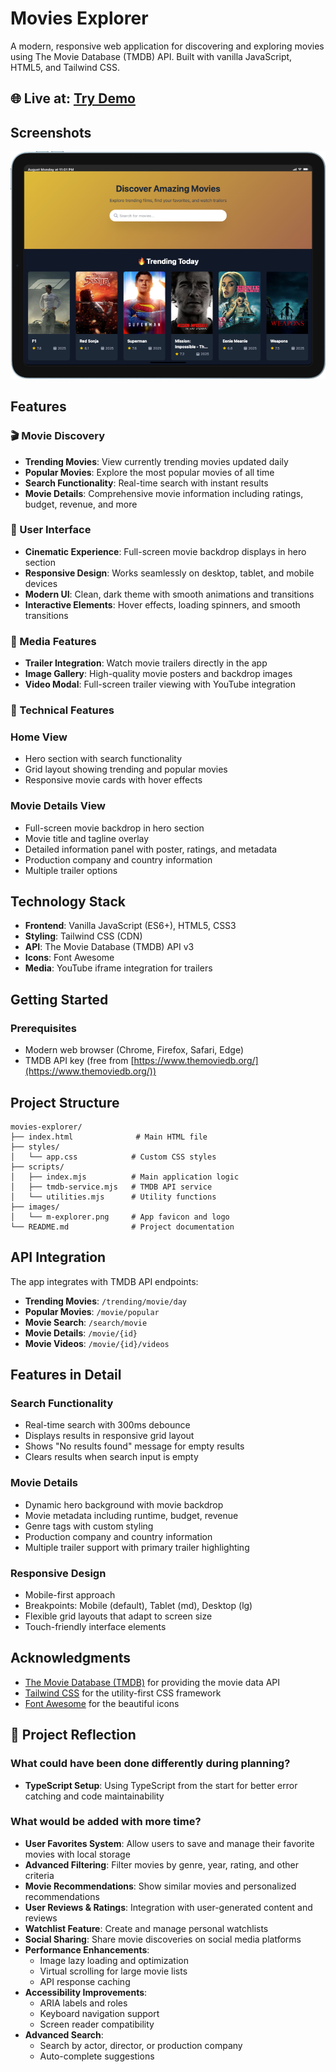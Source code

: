 # Movies Explorer

A modern, responsive web application for discovering and exploring movies using The Movie Database (TMDB) API. Built with vanilla JavaScript, HTML5, and Tailwind CSS.

## 🌐 Live at: <a href="https://doumbiasoft.github.io/movies-explorer/" title="Try Demo" target="_blank">Try Demo</a>

## Screenshots

[![Try Demo](./images/movie-explorer.png)](https://doumbiasoft.github.io/cat-explorer/)

## Features

### 🎬 Movie Discovery

- **Trending Movies**: View currently trending movies updated daily
- **Popular Movies**: Explore the most popular movies of all time
- **Search Functionality**: Real-time search with instant results
- **Movie Details**: Comprehensive movie information including ratings, budget, revenue, and more

### 🎨 User Interface

- **Cinematic Experience**: Full-screen movie backdrop displays in hero section
- **Responsive Design**: Works seamlessly on desktop, tablet, and mobile devices
- **Modern UI**: Clean, dark theme with smooth animations and transitions
- **Interactive Elements**: Hover effects, loading spinners, and smooth transitions

### 🎥 Media Features

- **Trailer Integration**: Watch movie trailers directly in the app
- **Image Gallery**: High-quality movie posters and backdrop images
- **Video Modal**: Full-screen trailer viewing with YouTube integration

### 📱 Technical Features

### Home View

- Hero section with search functionality
- Grid layout showing trending and popular movies
- Responsive movie cards with hover effects

### Movie Details View

- Full-screen movie backdrop in hero section
- Movie title and tagline overlay
- Detailed information panel with poster, ratings, and metadata
- Production company and country information
- Multiple trailer options

## Technology Stack

- **Frontend**: Vanilla JavaScript (ES6+), HTML5, CSS3
- **Styling**: Tailwind CSS (CDN)
- **API**: The Movie Database (TMDB) API v3
- **Icons**: Font Awesome
- **Media**: YouTube iframe integration for trailers

## Getting Started

### Prerequisites

- Modern web browser (Chrome, Firefox, Safari, Edge)
- TMDB API key (free from [https://www.themoviedb.org/](https://www.themoviedb.org/))

## Project Structure

```
movies-explorer/
├── index.html              # Main HTML file
├── styles/
│   └── app.css            # Custom CSS styles
├── scripts/
│   ├── index.mjs          # Main application logic
│   ├── tmdb-service.mjs   # TMDB API service
│   └── utilities.mjs      # Utility functions
├── images/
│   └── m-explorer.png     # App favicon and logo
└── README.md              # Project documentation
```

## API Integration

The app integrates with TMDB API endpoints:

- **Trending Movies**: `/trending/movie/day`
- **Popular Movies**: `/movie/popular`
- **Movie Search**: `/search/movie`
- **Movie Details**: `/movie/{id}`
- **Movie Videos**: `/movie/{id}/videos`

## Features in Detail

### Search Functionality

- Real-time search with 300ms debounce
- Displays results in responsive grid layout
- Shows "No results found" message for empty results
- Clears results when search input is empty

### Movie Details

- Dynamic hero background with movie backdrop
- Movie metadata including runtime, budget, revenue
- Genre tags with custom styling
- Production company and country information
- Multiple trailer support with primary trailer highlighting

### Responsive Design

- Mobile-first approach
- Breakpoints: Mobile (default), Tablet (md), Desktop (lg)
- Flexible grid layouts that adapt to screen size
- Touch-friendly interface elements

## Acknowledgments

- [The Movie Database (TMDB)](https://www.themoviedb.org/) for providing the movie data API
- [Tailwind CSS](https://tailwindcss.com/) for the utility-first CSS framework
- [Font Awesome](https://fontawesome.com/) for the beautiful icons

## 🤔 Project Reflection

### What could have been done differently during planning?

- **TypeScript Setup**: Using TypeScript from the start for better error catching and code maintainability

### What would be added with more time?

- **User Favorites System**: Allow users to save and manage their favorite movies with local storage
- **Advanced Filtering**: Filter movies by genre, year, rating, and other criteria
- **Movie Recommendations**: Show similar movies and personalized recommendations
- **User Reviews & Ratings**: Integration with user-generated content and reviews
- **Watchlist Feature**: Create and manage personal watchlists
- **Social Sharing**: Share movie discoveries on social media platforms
- **Performance Enhancements**:
  - Image lazy loading and optimization
  - Virtual scrolling for large movie lists
  - API response caching
- **Accessibility Improvements**:
  - ARIA labels and roles
  - Keyboard navigation support
  - Screen reader compatibility
- **Advanced Search**:
  - Search by actor, director, or production company
  - Auto-complete suggestions
